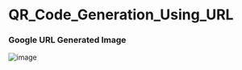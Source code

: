 # QR_Code_Generation_Using_URL
### Google URL Generated Image
![image](https://github.com/priyal56/QR_Code_Project/assets/81141125/051aca0a-e758-4a21-afc3-659a678f9219)
